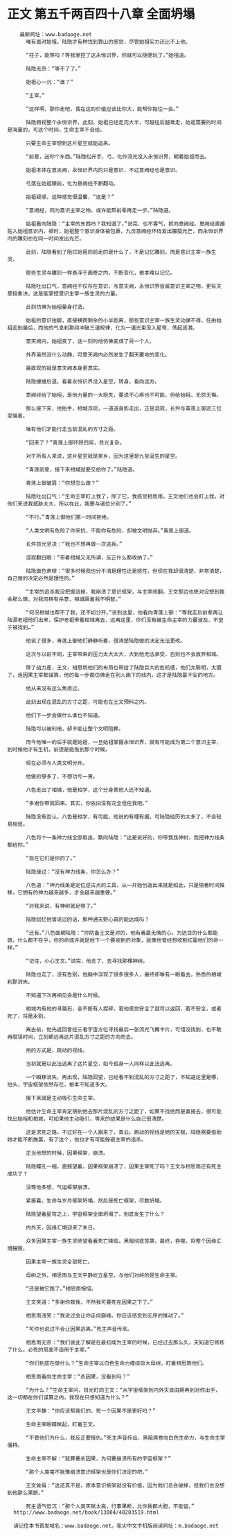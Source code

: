 # 正文 第五千两百四十八章 全面坍塌
        最新网址：www.badaoge.net
          唯有面对始祖，陆隐才有种找到靠山的感觉，尽管始祖实力还比不上他。
      
          “柱子，能等吗？等我掌控了这永恒识界，你就可以随便玩了。”始祖道。
      
          陆隐无奈：“等不了了。”
      
          始祖心一沉：“谁？”
      
          “主宰。”
      
          “这样啊，那你走吧，我在这的价值应该比你大，能帮你拖住一会。”
      
          陆隐俯视整个永恒识界，此刻，始祖已经走完大半，可越往后越难走，始祖需要的时间是海量的，可这个时间，生命主宰不会给。
      
          只要生命主宰想到这片星空就能追来。
      
          “前辈，送你个东西。”陆隐松开手，弓，化作流光没入永恒识界，朝着始祖而去。
      
          始祖本体在意天阙，永恒识界内的只是意识，不过意阙经也是意识。
      
          弓落在始祖眼前，化为意阙经不断翻动。
      
          始祖疑惑，这种感觉很温馨，“这是？”
      
          “意阙经，同为意识主宰之物，或许能帮前辈再走一步。”陆隐道。
      
          始祖看向陆隐：“主宰的东西吗？我知道了。”说完，也不客气，抓向意阙经。意阙经直接贴入始祖意识内，顿时，始祖整个意识身体被包裹，九页意阙经环绕发出朦胧光芒，而永恒识界内的雕刻也在同一时间发出光芒。
      
          此刻，陆隐看到了阻拦始祖向前走的是什么了，不是记忆雕刻，而是意识主宰一族生灵。
      
          那些生灵与雕刻一样悬浮于画卷之内，不断变化，根本难以记忆。
      
          陆隐吐出口气，意阙经不仅存在意识，与意天阙，永恒识界皆属意识主宰之物，更有天意授象决，这是能掌控意识主宰一族生灵的力量。
      
          此刻仿佛为始祖量身打造。
      
          始祖的意识抬脚，直接横跨剩余的小半距离，那些意识主宰一族生灵动弹不得，任由始祖走到最后，而他的气息刹那间冲破三道规律，化为一道光束没入星穹，荡起涟漪。
      
          意天阙内，始祖变了，这一刻的他仿佛变成了另一个人。
      
          外界虽然没什么动静，可意天阙内必然发生了翻天覆地的变化。
      
          最直观的就是意天阙本身更真实。
      
          陆隐缓缓后退，看着永恒识界没入星空，转身，看向远方。
      
          意阙经给了始祖，是他力量的一大损失，要说不心疼也不可能，但给始祖，无怨无悔。
      
          那么接下来，他抬手，相城浮现，一道道身影走出，正是混寂，长舛与青莲上御这三位至强者。
      
          唯有他们才能行走当前混乱的方寸之距。
      
          “回来了？”青莲上御环顾四周，目光复杂。
      
          对于所有人来说，这片星空就是家乡，因为这里是九垒诞生的星空。
      
          “青莲前辈，接下来相城就要交给你了。”陆隐道。
      
          青莲上御皱眉：“你想怎么做？”
      
          陆隐吐出口气：“生命主宰盯上我了，除了它，我感觉相思雨，王文他们也会盯上我，对他们来说我威胁太大，所以在此，我要与诸位分别了。”
      
          “不行。”青莲上御他们第一时间拒绝。
      
          “人类文明有危险了你来抗，不能你有危险，却被文明抛弃。”青莲上御道。
      
          长舛目光坚决：“我也不想再做一次逃兵。”
      
          混寂翻白眼：“带着相城又无所谓，反正什么都收纳了。”
      
          陆隐面色肃穆：“很多时候我也分不清是理性还是感性，但现在我却很清楚，非常清楚，自己做的决定必然是理性的。”
      
          “主宰的追杀我没把握逃掉，我崩溃了意识框架，与主宰闹翻，王文那边也绝对没想到我会那么做，对我同样有杀意，相城跟着我不明智。”
      
          “何况相城也帮不了我，还不如分开。”说到这里，他看向青莲上御：“等我走后前辈再让陆源老祖他们出来，保护老祖带着相城离去，远离这里，你们没有被生命主宰的力量波及，不至于被找到…”
      
          他说了很多，青莲上御他们静静听着，很清楚陆隐做的决定无法更改。
      
          这次与以前不同，主宰带来的压力太大太大，大到他无法承受，否则也不会放弃相城。
      
          除了战力差，王文，相思雨他们的布局也带给了陆隐巨大的危机感，他们太聪明，太狠了，连因果主宰都谋算，他的每一步都仿佛走在别人画下的线内，这才是陆隐最不安的地方。
      
          他从来没有这么焦虑过。
      
          此刻出现在混乱的方寸之距，可能也在王文预料之内。
      
          他们下一步会做什么谁也不知道。
      
          陆隐可以被利用，却不能让整个文明陪葬。
      
          而今他唯一的后手就是始祖，一旦始祖掌握永恒识界，就有可能成为第二个意识主宰，到时候他才有生机，前提是能拖到那个时候。
      
          现在必须与人类文明分开。
      
          他做的够多了，不想功亏一篑。
      
          八色走出了相城，他是相学，这个分身其他人还不知道。
      
          “多谢你带我回来。其实，你依旧没有完全信任我吧。”
      
          陆隐没有否认，八色是相学，有可能，他说的有理有据，可陆隐经历的太多了，不会轻易相信。
      
          八色将十一条神力线全部取出，飘向陆隐：“这是说好的，你带我找神树，我把神力线条都给你。”
      
          “现在它们是你的了。”
      
          陆隐接过：“没有神力线条，你怎么办？”
      
          八色道：“神力线条是定位逆古点的工具，从一开始创造出来就是如此，只是随着时间推移，它拥有的神力越来越多，才会越来越重要。”
      
          “对我来说，有神树就足够了。”
      
          陆隐回忆他曾说过的话，那种通天野心真的能达成吗？
      
          “还有。”八色面朝陆隐：“你防备王文是对的，他有着最无情的心，为达目的什么都能做，什么都不在乎，你的命或许就是他下一个要收割的对象，就像他曾经想收割红霜他们的命一样。”
      
          “记住，小心王文。”说完，他走了，去寻找那棵神树。
      
          陆隐也走了，没有告别，他脑中浮现了很多很多人，最终却唯有一眼看去，熟悉的相城刹那消失。
      
          不知道下次再相见会是什么时候。
      
          相城内有他的寻路石，会不断有人捏碎，若他感觉安全了就可以返回，若不安全，或者死了，将是永别。
      
          离去前，他先返回曾经三者宇宙方位寻找最后一张流光飞舞卡片，可惜没找到，也不敢再耽误时间，立刻朝远离这片混乱方寸之距的方向而去。
      
          用的方式是，跳动的视线。
      
          当初就是以此法逃离了这片星空，如今孤身一人同样以此法逃离。
      
          一个瞬移消失，再出现，陆隐回望，已经看不到混乱的方寸之距了，不知道这里是哪，抬头，宇宙框架依然存在，根本不知道多大。
      
          接下来就是主动吸引生命主宰。
      
          他估计生命主宰肯定猜到他去那片混乱的方寸之距了，如果不找他而是直接去，很可能找出始祖和相城，可如果他主动吸引，等来的结果是什么自己很清楚。
      
          这是求死之路。不过好在一个人跟来了，青云。跳动的视线是她的天赋，陆隐需要借助她才能不断施展，有了这个，他也才有可能躲避主宰的追杀。
      
          正当他想的时候，因果框架，崩溃。
      
          陆隐瞳孔一缩，震撼望着，因果框架崩溃了，因果主宰死了吗？王文与相思雨还有死主成功了？
      
          没等他多想，气运框架崩溃。
      
          紧接着，生命与岁月框架坍塌，然后是死亡框架，尽数坍塌。
      
          陆隐望着星穹之上，宇宙框架全面坍塌了，到底发生了什么？
      
          内外天，因缘汇境迎来了末日。
      
          众多因果主宰一族生灵绝望看着死亡降临，黑暗彻底笼罩，最终，吞噬，将整个因缘汇境摧毁。
      
          因果主宰一族生灵全部死亡。
      
          母树之外，相思雨与王文平静屹立星空，与他们对峙的是生命主宰。
      
          “还是被它跑了。”相思雨惋惜。
      
          王文笑道：“多谢你救我，不然我可要死在因果之下了。”
      
          相思雨浅笑：“我说过会让你走向巅峰。你应该感觉到无序的推动了。”
      
          “可你也说过不会让因果逃离。”死主声音传来。
      
          相思雨无奈：“我们彼此了解是在最初成为主宰的时候，已经过去那么久，天知道它修炼了什么。必死的局面不适用于主宰。”
      
          “你们到底在做什么？”生命主宰以白色生命力缠绕巨大母树，盯着相思雨他们。
      
          相思雨看向生命主宰：“杀因果，没看到吗？”
      
          “为什么？”生命主宰问，目光盯向王文：“从宇宙框架到内外天自由期再到对你出手，这一切都在你们谋算之内，我现在只想知道为什么？”
      
          王文平静：“你应该帮我们的，死一个因果不是更好吗？”
      
          生命主宰眼睛眯起，盯着王文。
      
          “不管他们为什么，我反正要报仇。”死主声音传出，黑暗席卷向白色生命力，与生命主宰僵持。
      
          生命主宰不解：“就算要杀因果，为何要崩溃所有的宇宙框架？”
      
          “那个人类毫不犹豫崩溃意识框架也是你们决定的吧。”
      
          王文耸肩：“这还真不是，原本意识框架就没有价值，因为我们总会破掉，但我们也没想到他那么果断。”
      
          死主语气低沉：“那个人类天赋太高，行事果断，比你我都大胆，不能留。”
      http://www.badaoge.net/book/13084/48203519.html
      
      请记住本书首发域名：www.badaoge.net。笔尖中文手机版阅读网址：m.badaoge.net
